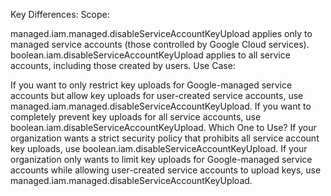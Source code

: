 Key Differences:
Scope:

managed.iam.managed.disableServiceAccountKeyUpload applies only to managed service accounts (those controlled by Google Cloud services).
boolean.iam.disableServiceAccountKeyUpload applies to all service accounts, including those created by users.
Use Case:

If you want to only restrict key uploads for Google-managed service accounts but allow key uploads for user-created service accounts, use managed.iam.managed.disableServiceAccountKeyUpload.
If you want to completely prevent key uploads for all service accounts, use boolean.iam.disableServiceAccountKeyUpload.
Which One to Use?
If your organization wants a strict security policy that prohibits all service account key uploads, use boolean.iam.disableServiceAccountKeyUpload.
If your organization only wants to limit key uploads for Google-managed service accounts while allowing user-created service accounts to upload keys, use managed.iam.managed.disableServiceAccountKeyUpload.